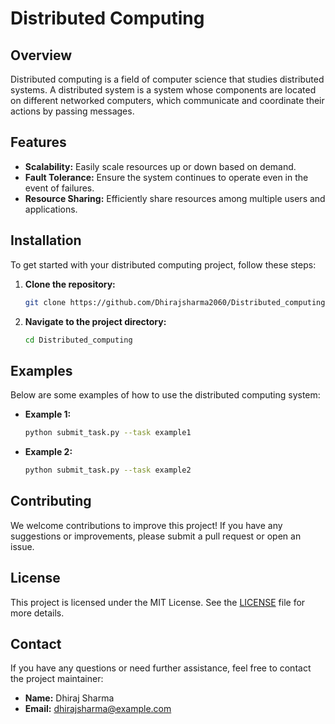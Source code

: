 # Distributed Computing


## Overview

Distributed computing is a field of computer science that studies distributed systems. A distributed system is a system whose components are located on different networked computers, which communicate and coordinate their actions by passing messages.

## Features

- **Scalability:** Easily scale resources up or down based on demand.
- **Fault Tolerance:** Ensure the system continues to operate even in the event of failures.
- **Resource Sharing:** Efficiently share resources among multiple users and applications.

## Installation

To get started with your distributed computing project, follow these steps:

1. **Clone the repository:**
    ```bash
    git clone https://github.com/Dhirajsharma2060/Distributed_computing.git
    ```

2. **Navigate to the project directory:**
    ```bash
    cd Distributed_computing
    ```

## Examples

Below are some examples of how to use the distributed computing system:

- **Example 1:**
    ```bash
    python submit_task.py --task example1
    ```

- **Example 2:**
    ```bash
    python submit_task.py --task example2
    ```

## Contributing

We welcome contributions to improve this project! If you have any suggestions or improvements, please submit a pull request or open an issue.

## License

This project is licensed under the MIT License. See the [LICENSE](LICENSE) file for more details.

## Contact

If you have any questions or need further assistance, feel free to contact the project maintainer:

- **Name:** Dhiraj Sharma
- **Email:** dhirajsharma@example.com
